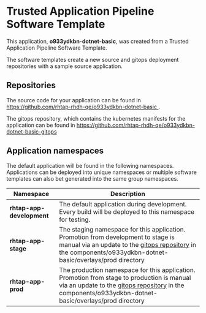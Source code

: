 # Trusted Application Pipeline Software Template

This application, **o933ydkbn-dotnet-basic**, was created from a Trusted Application Pipeline Software Template.

The software templates create a new source and gitops deployment repositories with a sample source application. 

## Repositories

The source code for your application can be found in [https://github.com/rhtap-rhdh-qe/o933ydkbn-dotnet-basic ](https://github.com/rhtap-rhdh-qe/o933ydkbn-dotnet-basic ).
 
The gitops repository, which contains the kubernetes manifests for the application can be found in 
[https://github.com/rhtap-rhdh-qe/o933ydkbn-dotnet-basic-gitops ](https://github.com/rhtap-rhdh-qe/o933ydkbn-dotnet-basic-gitops ) 

## Application namespaces 

The default application will be found in the following namespaces. Applications can be deployed into unique namespaces or multiple software templates can also bet generated into the same group namespaces.  

|  Namespace   |  Description   |  
| -------- | -------- |   
| **rhtap-app-development** | The default application during development. Every build will be deployed to this namespace for testing. | 
| **rhtap-app-stage** | The staging namespace for this application. Promotion from development to stage is manual via an update to the [gitops repository](https://github.com/rhtap-rhdh-qe/o933ydkbn-dotnet-basic-gitops ) in the components/o933ydkbn-dotnet-basic/overlays/prod directory |  
| **rhtap-app-prod** | The production namespace for this application. Promotion from stage to production is manual via an update to the [gitops repository](https://github.com/rhtap-rhdh-qe/o933ydkbn-dotnet-basic-gitops ) in the components/o933ydkbn-dotnet-basic/overlays/prod directory | 